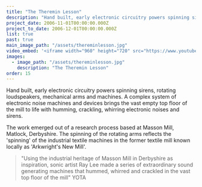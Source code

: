 ```yaml
---
title: "The Theremin Lesson"
description: "Hand built, early electronic circuitry powers spinning sirens, rotating loudspeakers, mechanical arms and machines."
project_date: 2006-11-01T00:00:00.000Z
project_to_date: 2006-12-01T00:00:00.000Z
list: true
past: true
main_image_path: "/assets/thereminlesson.jpg"
video_embed: '<iframe width="960" height="720" src="https://www.youtube-nocookie.com/embed/AGaNFEwHL2Y?rel=0" frameborder="0" allowfullscreen></iframe>'
images:
  - image_path: "/assets/thereminlesson.jpg"
    description: "The Theremin Lesson"
order: 15
---
```

Hand built, early electronic circuitry powers spinning sirens, rotating loudspeakers, mechanical arms and machines. A complex system of electronic noise machines and devices brings the vast empty top floor of the mill to life with humming, crackling, whirring electronic noises and sirens.

The work emerged out of a research process based at Masson Mill, Matlock, Derbyshire. The spinning of the rotating arms reflects the 'spinning' of the industrial textile machines in the former textile mill known locally as 'Arkwright's New Mill'.

>"Using the industrial heritage of Masson Mill in Derbyshire as inspiration, sonic artist Ray Lee made a series of extraordinary sound generating machines that hummed, whirred and crackled in the vast top floor of the mill" YOTA